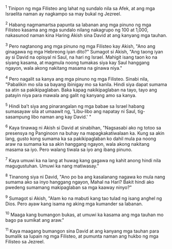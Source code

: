<sup>1</sup>
Tinipon ng mga Filisteo ang lahat ng sundalo nila sa Afek, at ang mga Israelita naman ay nagkampo sa may bukal ng Jezreel. 

<sup>2</sup>
Habang nagmamartsa papunta sa labanan ang mga pinuno ng mga Filisteo kasama ang mga sundalo nilang nakagrupo ng 100 at 1,000, nakasunod naman kina Haring Akish sina David at ang kanyang mga tauhan. 

<sup>3</sup>
Pero nagtanong ang mga pinuno ng mga Filisteo kay Akish, "Ano ang ginagawa ng mga Hebreong iyan dito?" Sumagot si Akish, "Ang taong iyan ay si David na opisyal ni Saul, na hari ng Israel. Mahigit isang taon ko na siyang kasama, at magmula noong tumakas siya kay Saul hanggang ngayon, wala akong nakitang masama na ginawa niya." 

<sup>4</sup>
Pero nagalit sa kanya ang mga pinuno ng mga Filisteo. Sinabi nila, "Pabalikin mo sila sa bayang ibinigay mo sa kanila. Hindi siya dapat sumama sa atin sa pakikipaglaban. Baka kapag nakikipaglaban na tayo, tayo ang patayin niya para mawala ang galit ng kanyang amo sa kanya. 

<sup>5</sup>
Hindi baʼt siya ang pinarangalan ng mga babae sa Israel habang sumasayaw sila at umaawit ng, 'Libu-libo ang napatay ni Saul, tig-sasampung libo naman ang kay David.' " 

<sup>6</sup>
Kaya tinawag ni Akish si David at sinabihan, "Nagsasabi ako ng totoo sa presensya ng Panginoon na buhay na mapagkakatiwalaan ka. Kung sa akin lang, gusto kong sumama ka sa pakikipaglaban ko dahil mula pa noong araw na sumama ka sa akin hanggang ngayon, wala akong nakitang masama sa iyo. Pero walang tiwala sa iyo ang ibang pinuno. 

<sup>7</sup>
Kaya umuwi ka na lang at huwag kang gagawa ng kahit anong hindi nila magugustuhan. Umuwi ka nang matiwasay." 

<sup>8</sup>
Tinanong siya ni David, "Ano po ba ang kasalanang nagawa ko mula nang sumama ako sa inyo hanggang ngayon, Mahal na Hari? Bakit hindi ako pwedeng sumamang makipaglaban sa mga kaaway ninyo?" 

<sup>9</sup>
Sumagot si Akish, "Alam ko na mabuti kang tao tulad ng isang anghel ng Dios. Pero ayaw kang isama ng aking mga kumander sa labanan. 

<sup>10</sup>
Maaga kang bumangon bukas, at umuwi ka kasama ang mga tauhan mo bago pa sumikat ang araw." 

<sup>11</sup>
Kaya maagang bumangon sina David at ang kanyang mga tauhan para bumalik sa lupain ng mga Filisteo, at pumunta naman ang hukbo ng mga Filisteo sa Jezreel.